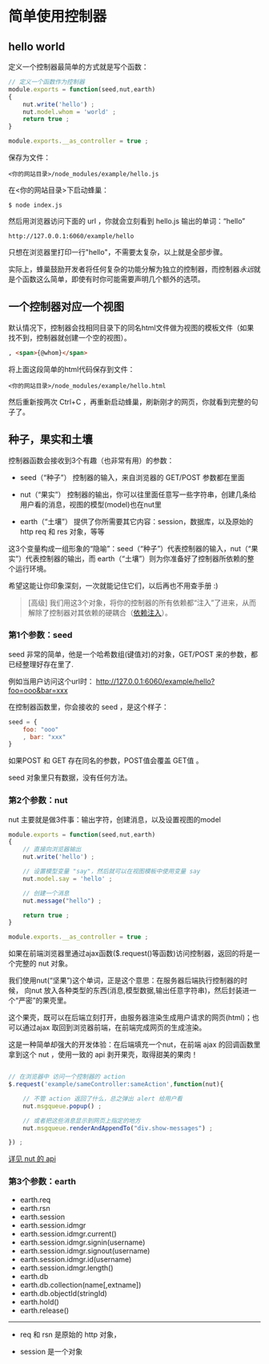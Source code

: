 # 简单使用控制器

## hello world

定义一个控制器最简单的方式就是写个函数：

```javascript
// 定义一个函数作为控制器
module.exports = function(seed,nut,earth)
{
	nut.write('hello') ;
	nut.model.whom = 'world' ;
	return true ;
}

module.exports.__as_controller = true ;
```

保存为文件：

```
<你的网站目录>/node_modules/example/hello.js
```

在<你的网站目录>下启动蜂巢：

```
$ node index.js
```

然后用浏览器访问下面的 url ，你就会立刻看到 hello.js 输出的单词：“hello”

```
http://127.0.0.1:6060/example/hello
```

只想在浏览器里打印一行"hello"，不需要太复杂，以上就是全部步骤。

实际上，蜂巢鼓励开发者将任何复杂的功能分解为独立的控制器，而控制器*永远*就是个函数这么简单，即使有时你可能需要声明几个额外的选项。




## 一个控制器对应一个视图

默认情况下，控制器会找相同目录下的同名html文件做为视图的模板文件（如果找不到，控制器就创建一个空的视图）。

```html
, <span>{@whom}</span>
```

将上面这段简单的html代码保存到文件：

```
<你的网站目录>/node_modules/example/hello.html
```

然后重新按两次 Ctrl+C ，再重新启动蜂巢，刷新刚才的网页，你就看到完整的句子了。




## 种子，果实和土壤

控制器函数会接收到3个有趣（也非常有用）的参数：

* seed（“种子”） 控制器的输入，来自浏览器的 GET/POST 参数都在里面

* nut（“果实”） 控制器的输出，你可以往里面任意写一些字符串，创建几条给用户看的消息，视图的模型(model)也在nut里

* earth（“土壤”） 提供了你所需要其它内容：session，数据库，以及原始的 http req 和 res 对象，等等

这3个变量构成一组形象的“隐喻”：seed（“种子”）代表控制器的输入，nut（“果实”）代表控制器的输出，而 earth（“土壤”）则为你准备好了控制器所依赖的整个运行环境。

希望这能让你印象深刻，一次就能记住它们，以后再也不用查手册 :)

> [高级] 我们用这3个对象，将你的控制器的所有依赖都“注入”了进来，从而解除了控制器对其依赖的硬耦合（[依赖注入](http://www.google.com/search?q=Dependency%20Injection)）。

### 第1个参数：seed

seed 非常的简单，他是一个哈希数组(键值对)的对象，GET/POST 来的参数，都已经整理好存在里了.

例如当用户访问这个url时： http://127.0.0.1:6060/example/hello?foo=ooo&bar=xxx

在控制器函数里，你会接收的 seed ，是这个样子：

```javascript
seed = {
	foo: "ooo"
	, bar: "xxx"
}
```

如果POST 和 GET 存在同名的参数，POST值会覆盖 GET值 。

seed 对象里只有数据，没有任何方法。


### 第2个参数：nut

nut 主要就是做3件事：输出字符，创建消息，以及设置视图的model

```javascript
module.exports = function(seed,nut,earth)
{
	// 直接向浏览器输出
	nut.write('hello') ;

	// 设置模型变量 "say"，然后就可以在视图模板中使用变量 say
	nut.model.say = 'hello' ;

	// 创建一个消息
	nut.message("hello") ;

	return true ;
}

module.exports.__as_controller = true ;
```

如果在前端浏览器里通过ajax函数($.request()等函数)访问控制器，返回的将是一个完整的 nut 对象。


我们使用nut(“坚果”)这个单词，正是这个意思：在服务器后端执行控制器的时候，
向nut 放入各种类型的东西(消息,模型数据,输出任意字符串)，然后封装进一个“严密”的果壳里。

这个果壳，既可以在后端立刻打开，由服务器渲染生成用户请求的网页(html)；也可以通过ajax 取回到浏览器前端，在前端完成网页的生成渲染。

这是一种简单却强大的开发体验：在后端填充一个nut，在前端 ajax 的回调函数里拿到这个 nut ，使用一致的 api 剥开果壳，取得甜美的果肉！

``` javascript

// 在浏览器中 访问一个控制器的 action
$.request('example/sameController:sameAction',function(nut){

	// 不管 action 返回了什么，总之弹出 alert 给用户看
	nut.msgqueue.popup() ;

	// 或者把这些消息显示到网页上指定的地方
	nut.msgqueue.renderAndAppendTo("div.show-messages") ;

}) ;

```

[详见 nut 的 api](../api/nut.md)

### 第3个参数：earth

* earth.req
* earth.rsn
* earth.session
* earth.session.idmgr
* earth.session.idmgr.current()
* earth.session.idmgr.signin(username)
* earth.session.idmgr.signout(username)
* earth.session.idmgr.id(username)
* earth.session.idmgr.length()
* earth.db
* earth.db.collection(name[,extname])
* earth.db.objectId(stringId)
* earth.hold()
* earth.release()

---

* req 和 rsn 是原始的 http 对象，

* session 是一个对象